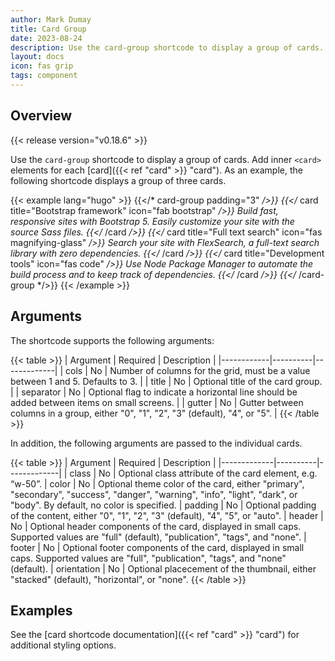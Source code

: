 ```yaml
---
author: Mark Dumay
title: Card Group
date: 2023-08-24
description: Use the card-group shortcode to display a group of cards.
layout: docs
icon: fas grip
tags: component
---
```


## Overview

{{< release version="v0.18.6" >}}

Use the `card-group` shortcode to display a group of cards. Add inner `<card>` elements for each [card]({{< ref "card" >}} "card"). As an example, the following shortcode displays a group of three cards.

<!-- markdownlint-disable MD037 -->
{{< example lang="hugo" >}}
{{</* card-group padding="3" */>}}
    {{</* card title="Bootstrap framework" icon="fab bootstrap" */>}}
        Build fast, responsive sites with Bootstrap 5. Easily customize your site with the
        source Sass files.
    {{</* /card */>}}
    {{</* card title="Full text search" icon="fas magnifying-glass" */>}}
        Search your site with FlexSearch, a full-text search library with zero dependencies.
    {{</* /card */>}}
    {{</* card title="Development tools" icon="fas code" */>}}
        Use Node Package Manager to automate the build process and to keep track of
        dependencies.
    {{</* /card */>}}
{{</* /card-group */>}}
{{< /example >}}
<!-- markdownlint-enable MD037 -->

## Arguments

The shortcode supports the following arguments:

{{< table >}}
| Argument   | Required | Description |
|------------|----------|-------------|
| cols       | No   | Number of columns for the grid, must be a value between 1 and 5. Defaults to 3. |
| title      | No   | Optional title of the card group. |
| separator  | No   | Optional flag to indicate a horizontal line should be added between items on small screens. |
| gutter     | No   | Gutter between columns in a group, either "0", "1", "2", "3" (default), "4", or "5". |
{{< /table >}}

In addition, the following arguments are passed to the individual cards.

{{< table >}}
| Argument    | Required | Description |
|-------------|----------|-------------|
| class       | No       | Optional class attribute of the card element, e.g. “w-50”.
| color       | No       | Optional theme color of the card, either "primary", "secondary", "success", "danger", "warning", "info", "light", "dark", or "body". By default, no color is specified.
| padding     | No       | Optional padding of the content, either "0", "1", "2", "3" (default), "4", "5", or "auto".
| header      | No       | Optional header components of the card, displayed in small caps. Supported values are "full" (default), "publication", "tags", and "none".
| footer      | No       | Optional footer components of the card, displayed in small caps. Supported values are "full", "publication", "tags", and "none" (default).
| orientation | No       | Optional placecement of the thumbnail, either "stacked" (default), "horizontal", or "none".
{{< /table >}}

## Examples

See the [card shortcode documentation]({{< ref "card" >}} "card") for additional styling options.
